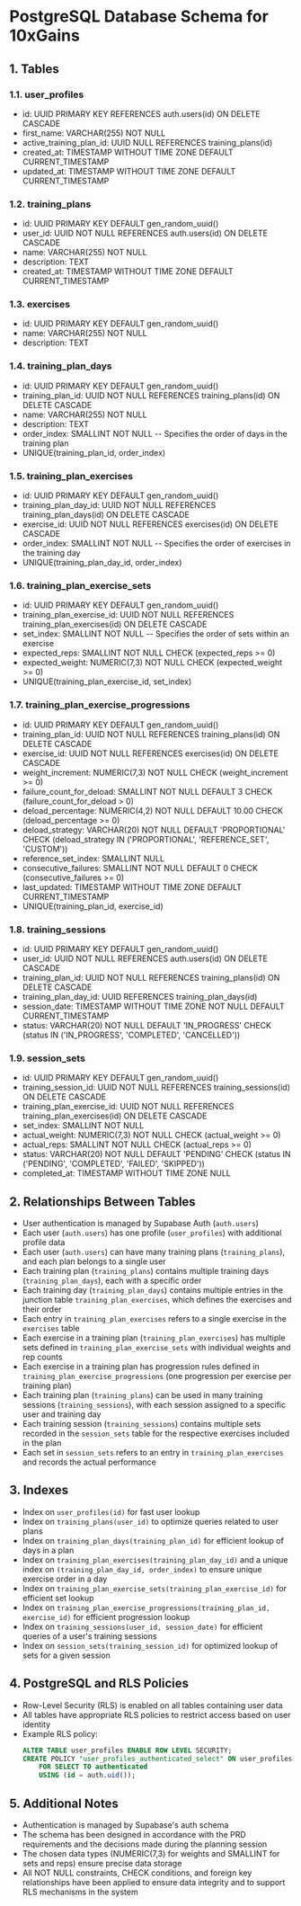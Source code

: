 # PostgreSQL Database Schema for 10xGains

## 1. Tables

### 1.1. user_profiles
- id: UUID PRIMARY KEY REFERENCES auth.users(id) ON DELETE CASCADE
- first_name: VARCHAR(255) NOT NULL
- active_training_plan_id: UUID NULL REFERENCES training_plans(id)
- created_at: TIMESTAMP WITHOUT TIME ZONE DEFAULT CURRENT_TIMESTAMP
- updated_at: TIMESTAMP WITHOUT TIME ZONE DEFAULT CURRENT_TIMESTAMP

### 1.2. training_plans
- id: UUID PRIMARY KEY DEFAULT gen_random_uuid()
- user_id: UUID NOT NULL REFERENCES auth.users(id) ON DELETE CASCADE
- name: VARCHAR(255) NOT NULL
- description: TEXT
- created_at: TIMESTAMP WITHOUT TIME ZONE DEFAULT CURRENT_TIMESTAMP

### 1.3. exercises
- id: UUID PRIMARY KEY DEFAULT gen_random_uuid()
- name: VARCHAR(255) NOT NULL
- description: TEXT

### 1.4. training_plan_days
- id: UUID PRIMARY KEY DEFAULT gen_random_uuid()
- training_plan_id: UUID NOT NULL REFERENCES training_plans(id) ON DELETE CASCADE
- name: VARCHAR(255) NOT NULL
- description: TEXT
- order_index: SMALLINT NOT NULL  -- Specifies the order of days in the training plan
- UNIQUE(training_plan_id, order_index)

### 1.5. training_plan_exercises
- id: UUID PRIMARY KEY DEFAULT gen_random_uuid()
- training_plan_day_id: UUID NOT NULL REFERENCES training_plan_days(id) ON DELETE CASCADE
- exercise_id: UUID NOT NULL REFERENCES exercises(id) ON DELETE CASCADE
- order_index: SMALLINT NOT NULL  -- Specifies the order of exercises in the training day
- UNIQUE(training_plan_day_id, order_index)

### 1.6. training_plan_exercise_sets
- id: UUID PRIMARY KEY DEFAULT gen_random_uuid()
- training_plan_exercise_id: UUID NOT NULL REFERENCES training_plan_exercises(id) ON DELETE CASCADE
- set_index: SMALLINT NOT NULL  -- Specifies the order of sets within an exercise
- expected_reps: SMALLINT NOT NULL CHECK (expected_reps >= 0)
- expected_weight: NUMERIC(7,3) NOT NULL CHECK (expected_weight >= 0)
- UNIQUE(training_plan_exercise_id, set_index)

### 1.7. training_plan_exercise_progressions
- id: UUID PRIMARY KEY DEFAULT gen_random_uuid()
- training_plan_id: UUID NOT NULL REFERENCES training_plans(id) ON DELETE CASCADE
- exercise_id: UUID NOT NULL REFERENCES exercises(id) ON DELETE CASCADE
- weight_increment: NUMERIC(7,3) NOT NULL CHECK (weight_increment >= 0)
- failure_count_for_deload: SMALLINT NOT NULL DEFAULT 3 CHECK (failure_count_for_deload > 0)
- deload_percentage: NUMERIC(4,2) NOT NULL DEFAULT 10.00 CHECK (deload_percentage >= 0)
- deload_strategy: VARCHAR(20) NOT NULL DEFAULT 'PROPORTIONAL' CHECK (deload_strategy IN ('PROPORTIONAL', 'REFERENCE_SET', 'CUSTOM'))
- reference_set_index: SMALLINT NULL
- consecutive_failures: SMALLINT NOT NULL DEFAULT 0 CHECK (consecutive_failures >= 0)
- last_updated: TIMESTAMP WITHOUT TIME ZONE DEFAULT CURRENT_TIMESTAMP
- UNIQUE(training_plan_id, exercise_id)

### 1.8. training_sessions
- id: UUID PRIMARY KEY DEFAULT gen_random_uuid()
- user_id: UUID NOT NULL REFERENCES auth.users(id) ON DELETE CASCADE
- training_plan_id: UUID NOT NULL REFERENCES training_plans(id) ON DELETE CASCADE
- training_plan_day_id: UUID REFERENCES training_plan_days(id)
- session_date: TIMESTAMP WITHOUT TIME ZONE NOT NULL DEFAULT CURRENT_TIMESTAMP
- status: VARCHAR(20) NOT NULL DEFAULT 'IN_PROGRESS' CHECK (status IN ('IN_PROGRESS', 'COMPLETED', 'CANCELLED'))

### 1.9. session_sets
- id: UUID PRIMARY KEY DEFAULT gen_random_uuid()
- training_session_id: UUID NOT NULL REFERENCES training_sessions(id) ON DELETE CASCADE
- training_plan_exercise_id: UUID NOT NULL REFERENCES training_plan_exercises(id) ON DELETE CASCADE
- set_index: SMALLINT NOT NULL
- actual_weight: NUMERIC(7,3) NOT NULL CHECK (actual_weight >= 0)
- actual_reps: SMALLINT NOT NULL CHECK (actual_reps >= 0)
- status: VARCHAR(20) NOT NULL DEFAULT 'PENDING' CHECK (status IN ('PENDING', 'COMPLETED', 'FAILED', 'SKIPPED'))
- completed_at: TIMESTAMP WITHOUT TIME ZONE NULL

## 2. Relationships Between Tables

- User authentication is managed by Supabase Auth (`auth.users`)
- Each user (`auth.users`) has one profile (`user_profiles`) with additional profile data
- Each user (`auth.users`) can have many training plans (`training_plans`), and each plan belongs to a single user
- Each training plan (`training_plans`) contains multiple training days (`training_plan_days`), each with a specific order
- Each training day (`training_plan_days`) contains multiple entries in the junction table `training_plan_exercises`, which defines the exercises and their order
- Each entry in `training_plan_exercises` refers to a single exercise in the `exercises` table
- Each exercise in a training plan (`training_plan_exercises`) has multiple sets defined in `training_plan_exercise_sets` with individual weights and rep counts
- Each exercise in a training plan has progression rules defined in `training_plan_exercise_progressions` (one progression per exercise per training plan)
- Each training plan (`training_plans`) can be used in many training sessions (`training_sessions`), with each session assigned to a specific user and training day
- Each training session (`training_sessions`) contains multiple sets recorded in the `session_sets` table for the respective exercises included in the plan
- Each set in `session_sets` refers to an entry in `training_plan_exercises` and records the actual performance

## 3. Indexes

- Index on `user_profiles(id)` for fast user lookup
- Index on `training_plans(user_id)` to optimize queries related to user plans
- Index on `training_plan_days(training_plan_id)` for efficient lookup of days in a plan
- Index on `training_plan_exercises(training_plan_day_id)` and a unique index on `(training_plan_day_id, order_index)` to ensure unique exercise order in a day
- Index on `training_plan_exercise_sets(training_plan_exercise_id)` for efficient set lookup
- Index on `training_plan_exercise_progressions(training_plan_id, exercise_id)` for efficient progression lookup
- Index on `training_sessions(user_id, session_date)` for efficient queries of a user's training sessions
- Index on `session_sets(training_session_id)` for optimized lookup of sets for a given session

## 4. PostgreSQL and RLS Policies

- Row-Level Security (RLS) is enabled on all tables containing user data
- All tables have appropriate RLS policies to restrict access based on user identity
- Example RLS policy:
  ```sql
  ALTER TABLE user_profiles ENABLE ROW LEVEL SECURITY;
  CREATE POLICY "user_profiles_authenticated_select" ON user_profiles
      FOR SELECT TO authenticated
      USING (id = auth.uid());
  ```

## 5. Additional Notes

- Authentication is managed by Supabase's auth schema
- The schema has been designed in accordance with the PRD requirements and the decisions made during the planning session
- The chosen data types (NUMERIC(7,3) for weights and SMALLINT for sets and reps) ensure precise data storage
- All NOT NULL constraints, CHECK conditions, and foreign key relationships have been applied to ensure data integrity and to support RLS mechanisms in the system
